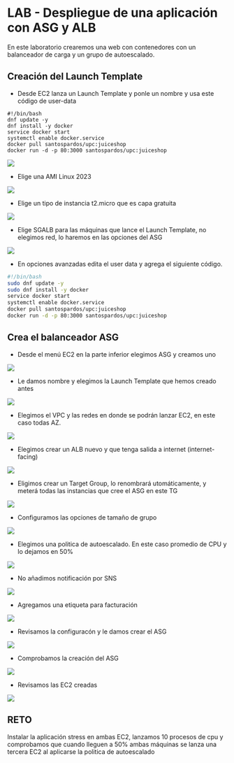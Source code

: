 # LAB - Despliegue de una aplicación con ASG y ALB

En este laboratorio crearemos una web con contenedores con un balanceador de carga y un grupo de autoescalado.

## Creación del Launch Template

* Desde EC2 lanza un Launch Template y ponle un nombre y usa este código de user-data
```
#!/bin/bash 
dnf update -y 
dnf install -y docker 
service docker start 
systemctl enable docker.service
docker pull santospardos/upc:juiceshop
docker run -d -p 80:3000 santospardos/upc:juiceshop
```
![](images/01.png)

* Elige una AMI Linux 2023

![](images/02.png)

* Elige un tipo de instancia t2.micro que es capa gratuita

![](images/03.png)

* Elige SGALB para las máquinas que lance el Launch Template, no elegimos red, lo haremos en las opciones del ASG

![](images/04.png)

* En opciones avanzadas edita el user data y agrega el siguiente código.

```bash
#!/bin/bash 
sudo dnf update -y 
sudo dnf install -y docker 
service docker start 
systemctl enable docker.service
docker pull santospardos/upc:juiceshop
docker run -d -p 80:3000 santospardos/upc:juiceshop
```


## Crea el balanceador ASG

* Desde el menú EC2 en la parte inferior elegimos ASG y creamos uno

![](images/05.png)


* Le damos nombre y elegimos la Launch Template que hemos creado antes

![](images/06.png)


* Elegimos el VPC y las redes en donde se podrán lanzar EC2, en este caso todas AZ.

![](images/07.png)


* Elegimos crear un ALB nuevo y que tenga salida a internet (internet-facing)

![](images/08.png)


* Eligimos crear un Target Group, lo renombrará utomáticamente, y meterá todas las instancias que cree el ASG en este TG

![](images/09.png)


* Configuramos las opciones de tamaño de grupo

![](images/10.png)


* Elegimos una politica de autoescalado. En este caso promedio de CPU y lo dejamos en 50%

![](images/11.png)


* No añadimos notificación por SNS

![](images/12.png)


* Agregamos una etiqueta para facturación

![](images/13.png)


* Revisamos la configuracón y le damos crear el ASG

![](images/14.png)


* Comprobamos la creación del ASG

![](images/14.png)


* Revisamos las EC2 creadas

![](images/14.png)


## RETO

Instalar la aplicación stress en ambas EC2, lanzamos 10 procesos de cpu y comprobamos que cuando lleguen a 50% ambas máquinas se lanza una tercera EC2 al aplicarse la politica de autoescalado
